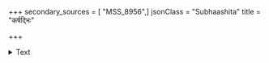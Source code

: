 +++
secondary_sources = [ "MSS_8956",]
jsonClass = "Subhaashita"
title = "कर्षद्भिः"

+++

<details><summary>Text</summary>

कर्षद्भिः सिचयाञ्चलानतिरसात् कुर्वद्भिरालिङ्गनं गृह्णानैः कचमालिखद्भिरधरं विद्रावयद्भिः कुचौ।  
प्रत्यक्षेऽपि कलिङ्गमण्डलपतेरन्तःपुराणामहो धिक्कष्टं विटपैर्विटैरिव वने किं नाम नाचेष्टितम्॥
</details>
